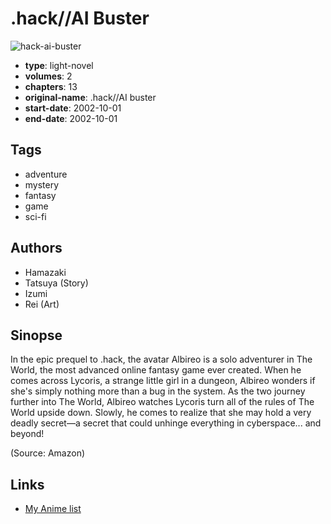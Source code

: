 # .hack//AI Buster

![hack-ai-buster](https://cdn.myanimelist.net/images/manga/1/126051.jpg)

-   **type**: light-novel
-   **volumes**: 2
-   **chapters**: 13
-   **original-name**: .hack//AI buster
-   **start-date**: 2002-10-01
-   **end-date**: 2002-10-01

## Tags

-   adventure
-   mystery
-   fantasy
-   game
-   sci-fi

## Authors

-   Hamazaki
-   Tatsuya (Story)
-   Izumi
-   Rei (Art)

## Sinopse

In the epic prequel to .hack, the avatar Albireo is a solo adventurer in The World, the most advanced online fantasy game ever created. When he comes across Lycoris, a strange little girl in a dungeon, Albireo wonders if she's simply nothing more than a bug in the system. As the two journey further into The World, Albireo watches Lycoris turn all of the rules of The World upside down. Slowly, he comes to realize that she may hold a very deadly secret—a secret that could unhinge everything in cyberspace... and beyond!

(Source: Amazon)

## Links

-   [My Anime list](https://myanimelist.net/manga/955/hack__AI_Buster)
